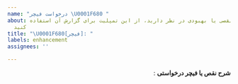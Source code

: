 ```yaml
---
name: "درخواست فیچر \U0001F680 "
about: در صورتی که نقصی یا بهبودی در نظر دارید، از این تمپلیت برای گزارش آن استفاده
  کنید
title: "\U0001F680[فیچر]: "
labels: enhancement
assignees: ''

---
```


<div dir='rtl'>

**شرح نقص یا فیچر درخواستی**  :



</div>
